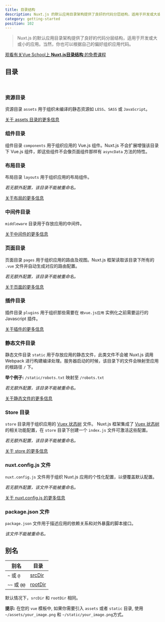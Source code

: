 ```yaml
---
title: 目录结构
description: Nuxt.js 的默认应用目录架构提供了良好的代码分层结构，适用于开发或大或小的应用。
category: getting-started
position: 102
---
```


> Nuxt.js 的默认应用目录架构提供了良好的代码分层结构，适用于开发或大或小的应用。当然，你也可以根据自己的偏好组织应用代码。

<div class="Promo__Video">
  <a href="https://vueschool.io/lessons/guided-nuxtjs-project-tour?friend=nuxt" target="_blank">
    <p class="Promo__Video__Icon">
      观看有关Vue School上 <strong>Nuxt.js目录结构</strong> 的免费课程 
    </p>
  </a>
</div>

## 目录

<br />

### 资源目录

资源目录 `assets` 用于组织未编译的静态资源如 `LESS`、`SASS` 或 `JavaScript`。

[关于 assets 目录的更多信息](/guide/assets)

### 组件目录

组件目录 `components` 用于组织应用的 Vue.js 组件。Nuxt.js 不会扩展增强该目录下 Vue.js 组件，即这些组件不会像页面组件那样有 `asyncData` 方法的特性。

### 布局目录

布局目录 `layouts` 用于组织应用的布局组件。

_若无额外配置，该目录不能被重命名。_

[关于布局的更多信息](/guide/views#布局)

### 中间件目录

`middleware` 目录用于存放应用的中间件。

[关于中间件的更多信息](/guide/routing#中间件)

### 页面目录

页面目录 `pages` 用于组织应用的路由及视图。Nuxt.js 框架读取该目录下所有的 `.vue` 文件并自动生成对应的路由配置。

_若无额外配置，该目录不能被重命名。_

[关于页面的更多信息](/guide/views)

### 插件目录

插件目录 `plugins` 用于组织那些需要在 `根vue.js应用` 实例化之前需要运行的 Javascript 插件。

[关于插件的更多信息](/guide/plugins)

### 静态文件目录

静态文件目录 `static` 用于存放应用的静态文件，此类文件不会被 Nuxt.js 调用 Webpack 进行构建编译处理。服务器启动的时候，该目录下的文件会映射至应用的根路径 `/` 下。

**举个例子:** `/static/robots.txt` 映射至 `/robots.txt`

_若无额外配置，该目录不能被重命名。_

[关于静态文件的更多信息](/guide/assets#静态文件)

### Store 目录

`store` 目录用于组织应用的 [Vuex 状态树](http://vuex.vuejs.org) 文件。 Nuxt.js 框架集成了 [Vuex 状态树](http://vuex.vuejs.org) 的相关功能配置，在 `store` 目录下创建一个 `index.js` 文件可激活这些配置。

_若无额外配置，该目录不能被重命名。_

[关于 store 的更多信息](/guide/vuex-store)

### nuxt.config.js 文件

`nuxt.config.js` 文件用于组织 Nuxt.js 应用的个性化配置，以便覆盖默认配置。

_若无额外配置，该文件不能被重命名。_

[关于 nuxt.config.js 的更多信息](/guide/configuration)

### package.json 文件

`package.json` 文件用于描述应用的依赖关系和对外暴露的脚本接口。

_该文件不能被重命名。_

## 别名

| 别名         | 目录                                  |
| ------------ | ------------------------------------- |
| `~` 或 `@`   | [srcDir](/api/configuration-srcdir)   |
| `~~` 或 `@@` | [rootDir](/api/configuration-rootdir) |

默认情况下，`srcDir` 和 `rootDir` 相同。

<div class="Alert Alert--engins-kewlblue">

<b>提示:</b> 在您的 `vue` 模板中, 如果你需要引入 `assets` 或者 `static` 目录, 使用 `~/assets/your_image.png` 和 `~/static/your_image.png`方式。

</div>
